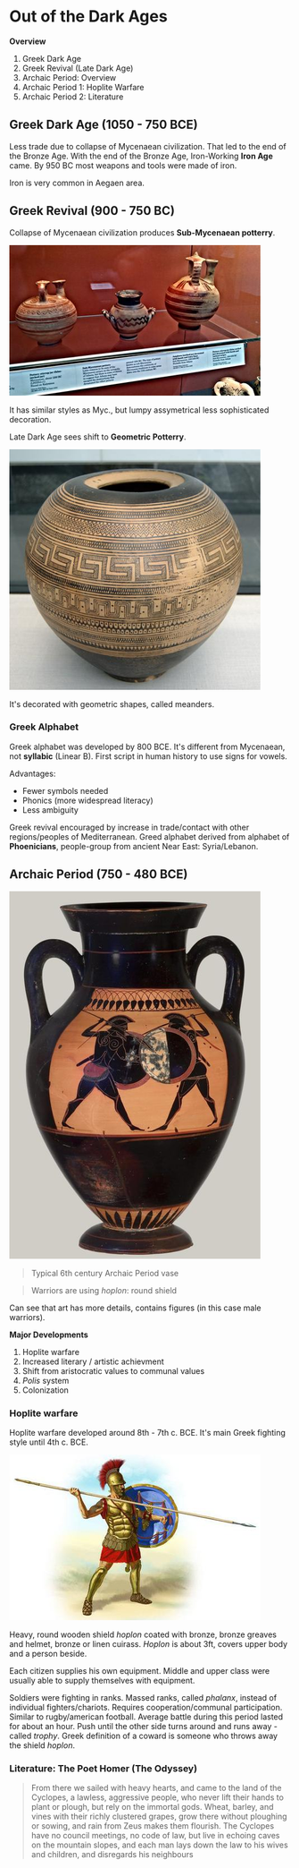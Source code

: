 # Out of the Dark Ages

**Overview**
1. Greek Dark Age
2. Greek Revival (Late Dark Age)
3. Archaic Period: Overview
4. Archaic Period 1: Hoplite Warfare
5. Archaic Period 2: Literature

## Greek Dark Age (1050 - 750 BCE)
Less trade due to collapse of Mycenaean civilization. That led to the end of the Bronze Age. With the end of the Bronze Age, Iron-Working **Iron Age** came. By 950 BC most weapons and tools were made of iron.

Iron is very common in Aegaen area.

## Greek Revival (900 - 750 BC)
Collapse of Mycenaean civilization produces **Sub-Mycenaean potterry**.

![Sub-Mycenaean Potterry](grst205/img/lec04/01_potterry.jpg)

It has similar styles as Myc., but lumpy assymetrical less sophisticated decoration.

Late Dark Age sees shift to **Geometric Potterry**.

![Geometric Potterry](grst205/img/lec04/02_potterry.jpg)

It's decorated with geometric shapes, called meanders.

### Greek Alphabet
Greek alphabet was developed by 800 BCE. It's different from Mycenaean, not **syllabic** (Linear B). First script in human history to use signs for vowels.

Advantages:
* Fewer symbols needed
* Phonics (more widespread literacy)
* Less ambiguity

Greek revival encouraged by increase in trade/contact with other regions/peoples of Mediterranean. Greed alphabet derived from alphabet of **Phoenicians**, people-group from ancient Near East: Syria/Lebanon.

## Archaic Period (750 - 480 BCE)

![Archaic Vase](grst205/img/lec04/03_vase.jpg)

> Typical 6th century Archaic Period vase

> Warriors are using *hoplon*: round shield

Can see that art has more details, contains figures (in this case male warriors).

**Major Developments**
1. Hoplite warfare
2. Increased literary / artistic achievment
3. Shift from aristocratic values to communal values
4. *Polis* system
5. Colonization

### Hoplite warfare
Hoplite warfare developed around 8th - 7th c. BCE. It's main Greek fighting style until 4th c. BCE.

![Hoplite Warrior](grst205/img/lec04/04_hoplite.jpg)

Heavy, round wooden shield *hoplon* coated with bronze, bronze greaves and helmet, bronze or linen cuirass. *Hoplon* is about 3ft, covers upper body and a person beside.

Each citizen supplies his own equipment. Middle and upper class were usually able to supply themselves with equipment.

Soldiers were fighting in ranks. Massed ranks, called *phalanx*, instead of individual fighters/chariots. Requires cooperation/communal participation. Similar to rugby/american football. Average battle during this period lasted for about an hour. Push until the other side turns around and runs away - called *trophy*. Greek definition of a coward is someone who throws away the shield *hoplon*.

### Literature: The Poet Homer (The Odyssey)
> From there we sailed with heavy hearts, and came
> to the land of the Cyclopes, a lawless, aggressive
> people, who never lift their hands to plant or
> plough, but rely on the immortal gods. Wheat,
> barley, and vines with their richly clustered
> grapes, grow there without ploughing or sowing,
> and rain from Zeus makes them flourish. The
> Cyclopes have no council meetings, no code of law,
> but live in echoing caves on the mountain slopes,
> and each man lays down the law to his wives and
> children, and disregards his neighbours
